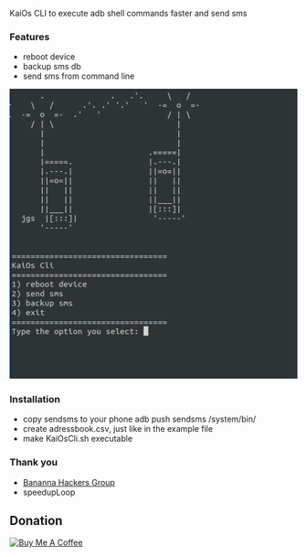 KaiOs CLI to execute adb shell commands faster and send sms
### Features
+ reboot device
+ backup sms db
+ send sms from command line

![image-2](/images/image-1.png)


### Installation
+ copy sendsms to your phone adb push sendsms /system/bin/
+ create adressbook.csv, just like in the example file
+ make KaiOsCli.sh executable


### Thank you
+ [Bananna Hackers Group](https://groups.google.com/forum/?utm_medium=email&utm_source=footer#!forum/bananahackers)
+ speedupLoop

## Donation
<a href="https://www.buymeacoffee.com/vj6Q8lR" target="_blank"><img src="https://cdn.buymeacoffee.com/buttons/lato-orange.png" alt="Buy Me A Coffee" style="height: 25px !important;width: 108px !important;" ></a>


